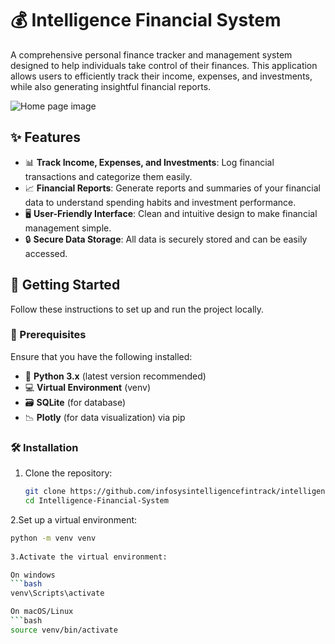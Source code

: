 # 💰 Intelligence Financial System

A comprehensive personal finance tracker and management system designed to help individuals take control of their finances. This application allows users to efficiently track their income, expenses, and investments, while also generating insightful financial reports.

![Home page image](https://github.com/user-attachments/assets/b4ceada0-fccd-4e42-8d94-f48c607347a9)

## ✨ Features

- 📊 **Track Income, Expenses, and Investments**: Log financial transactions and categorize them easily.
- 📈 **Financial Reports**: Generate reports and summaries of your financial data to understand spending habits and investment performance.
- 🖥️ **User-Friendly Interface**: Clean and intuitive design to make financial management simple.
- 🔒 **Secure Data Storage**: All data is securely stored and can be easily accessed.

## 🚀 Getting Started

Follow these instructions to set up and run the project locally.

### 🔧 Prerequisites

Ensure that you have the following installed:
- 🐍 **Python 3.x** (latest version recommended)
- 💻 **Virtual Environment** (venv)
- 🗃️ **SQLite** (for database)
- 📉 **Plotly** (for data visualization) via pip

### 🛠️ Installation

1. Clone the repository:
   ```bash
   git clone https://github.com/infosysintelligencefintrack/intelligent_financial_planning_hub.git
   cd Intelligence-Financial-System
   
2.Set up a virtual environment:
   ```bash
   python -m venv venv
        
3.Activate the virtual environment:

On windows
   ```bash
   venv\Scripts\activate

On macOS/Linux
   ```bash
   source venv/bin/activate
